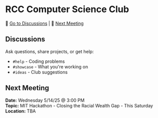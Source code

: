 # RCC Computer Science Club

💬 [Go to Discussions](#discussions) | 📅 [Next Meeting](#meeting)

## Discussions
Ask questions, share projects, or get help:
- `#help` - Coding problems
- `#showcase` - What you're working on
- `#ideas` - Club suggestions

## Next Meeting
**Date:** Wednesday 5/14/25 @ 3:00 PM  
**Topic:** MIT Hackathon - Closing the Racial Wealth Gap - This Saturday  
**Location:** TBA 
